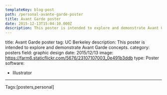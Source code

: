 ```yaml
---
templateKey: blog-post
path: /personal-avante-garde-poster
title: Avant Garde poster
date: 2015-12-13T15:04:10.000Z
description: This poster is intended to explore and demonstrate Avant Garde concepts.
---
```


title: Avant Garde poster
tag: UC Berkeley
description: This poster is intended to explore and demonstrate Avant Garde concepts.
category: posters
field: graphic design
date: 2015/12/13
image: https://farm6.staticflickr.com/5676/23107107003_0e491b3ddb
type: Poster
software:
- Illustrator
---

Tags:[posters,personal]
